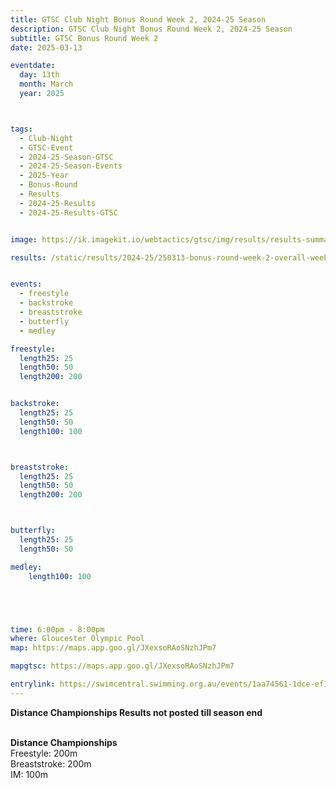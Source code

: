 ```yaml
---
title: GTSC Club Night Bonus Round Week 2, 2024-25 Season
description: GTSC Club Night Bonus Round Week 2, 2024-25 Season
subtitle: GTSC Bonus Round Week 2
date: 2025-03-13

eventdate:
  day: 13th
  month: March
  year: 2025



tags:
  - Club-Night
  - GTSC-Event
  - 2024-25-Season-GTSC
  - 2024-25-Season-Events
  - 2025-Year
  - Bonus-Round
  - Results
  - 2024-25-Results
  - 2024-25-Results-GTSC


image: https://ik.imagekit.io/webtactics/gtsc/img/results/results-summary-16.jpg

results: /static/results/2024-25/250313-bonus-round-week-2-overall-week-16-gtsc-club-night-results.pdf


events:
  - freestyle
  - backstroke
  - breaststroke
  - butterfly
  - medley

freestyle:
  length25: 25
  length50: 50
  length200: 200


backstroke:
  length25: 25
  length50: 50
  length100: 100



breaststroke:
  length25: 25
  length50: 50
  length200: 200



butterfly:
  length25: 25
  length50: 50

medley:
    length100: 100





time: 6:00pm - 8:00pm
where: Gloucester Olympic Pool
map: https://maps.app.goo.gl/JXexsoRAoSNzhJPm7

mapgtsc: https://maps.app.goo.gl/JXexsoRAoSNzhJPm7

entrylink: https://swimcentral.swimming.org.au/events/1aa74561-1dce-ef11-8eea-6045bdc295e3/detail
---
```


<strong>Distance Championships Results not posted till season end</strong>
<br/>
<br/>

<strong>Distance Championships</strong><br/>
Freestyle: 200m<br/>
Breaststroke: 200m<br/>
IM: 100m<br/>
<br/>
<br/>



